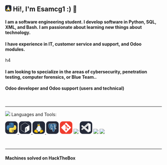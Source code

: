 <h2><img src="https://github.com/tandpfun/skill-icons/blob/main/icons/Linux-Dark.svg" height="20"> Hi!, I'm Esamcg1 :) 👋</h2>

<h4>I am a software engineering student. I develop software in Python, SQL, XML, and Bash. I am passionate about learning new things about technology.
<h4>I have experience in IT, customer service and support, and Odoo modules.</h4>h4
<h4>I am looking to specialize in the areas of cybersecurity, penetration testing, computer forensics, or Blue Team..</h4>

<h4>Odoo developer and Odoo support (users and technical)</h4>

<br> <hr>

<img src = "https://media2.giphy.com/media/QssGEmpkyEOhBCb7e1/giphy.gif?cid=ecf05e47a0n3gi1bfqntqmob8g9aid1oyj2wr3ds3mg700bl&rid=giphy.gif" width = 32px> Languages and Tools:

<p align="certer"> 
  <a href="https://www.python.org/"><img src="https://github.com/tandpfun/skill-icons/blob/main/icons/Python-Dark.svg" height="40" weight="40" /> </a> 
  <a href="https://www.w3schools.com/bash/"><img src="https://github.com/tandpfun/skill-icons/blob/main/icons/Bash-Dark.svg" height="40" weight="40" /> </a> 
  <a href="https://ubuntu.com/"><img src="https://github.com/tandpfun/skill-icons/blob/main/icons/Linux-Dark.svg" height="40" weight="40" /> </a> 
  <a href=""><img src="https://github.com/tandpfun/skill-icons/blob/main/icons/PostgreSQL-Dark.svg" height="40" weight="40" /></a> 
  <a href="https://git-scm.com/"><img src="https://github.com/tandpfun/skill-icons/blob/main/icons/Git.svg" height="40" weight="40" /></a> 
  <a href=""><img src="https://www.mytecbits.com/wp-content/uploads/SQL.png" height="40" weight="40" /></a> 
  <a href="https://code.visualstudio.com/"><img src="https://github.com/tandpfun/skill-icons/blob/main/icons/VSCode-Dark.svg" height="40" weight="40" /></a> 
  <a href="https://www.odoo.com/es"><img src="https://odoocdn.com/openerp_website/static/src/img/assets/png/odoo_logo_inverted.png" height="40" weight="40" /></a> 
  <a href="https://www.w3schools.com/xml/"><img src="https://store-images.s-microsoft.com/image/apps.48440.13577598322234508.1d235eb2-911b-4c78-8afc-12b9846b8b7d.06263e25-c9c6-471b-818a-a043a4f2e076" height="40" weight="40" /> </a> 
</p>

<br><hr>

<h4>Machines solved on HackTheBox</h4>
